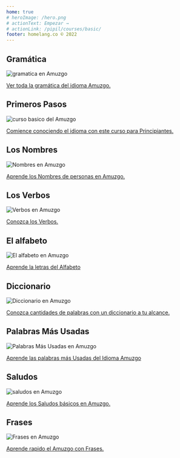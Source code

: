 ```yaml
---
home: true
# heroImage: /hero.png
# actionText: Empezar →
# actionLink: /pipil/courses/basic/
footer: homelang.co © 2022  
---
```


<div class="features">
  <div class="feature">
    <h2>Gramática </h2>
    <img src="/home/grammar.jpg" alt="gramatica en Amuzgo">
    <p><a href="/mx/amuzgo/grammar/guide/">Ver toda la gramática del idioma Amuzgo.</a></p>
  </div>
  <div class="feature">
    <h2>Primeros Pasos</h2>
    <img src="/home/courses.jpg" alt="curso basico del Amuzgo">
    <p><a href="/mx/amuzgo/courses/basic/">Comience conociendo el idioma con este curso para Principiantes.</a></p>
  </div>
  <div class="feature">
    <h2>Los Nombres</h2>
    <img src="/home/people.jpg" alt="Nombres en Amuzgo">
    <p><a href="/mx/amuzgo/vocabulary/people/">Aprende los Nombres de personas en Amuzgo.</a></p>
  </div>
   <div class="feature">
    <h2>Los Verbos </h2>
    <img src="/home/verbs.png" alt="Verbos en Amuzgo">
    <p><a href="/mx/amuzgo/grammar/verbs/">Conozca los Verbos.</a></p>
  </div>
  <div class="feature">
    <h2>El alfabeto</h2>
    <img src="/home/alphabet.jpg" alt="El alfabeto en Amuzgo">
    <p><a href="/mx/amuzgo/grammar/alphabet/">Aprende la letras del Alfabeto</a></p>
  </div>
     <div class="feature">
    <h2>Diccionario</h2>
    <img src="/home/dictionary.jpg" alt="Diccionario en Amuzgo">
    <p><a href="/mx/amuzgo/dictionary/">Conozca cantidades de palabras con un diccionario a tu alcance.</a></p>
  </div>
  <div class="feature">
    <h2>Palabras Más Usadas</h2>
    <img src="/home/more_used.jpg" alt="Palabras Más Usadas en Amuzgo">
    <p><a href="/mx/amuzgo/vocabulary/more_used/">Aprende las palabras más Usadas del Idioma Amuzgo</a></p>
  </div>
    <div class="feature">
    <h2>Saludos</h2>
    <img src="/home/greetings.jpg" alt="saludos en Amuzgo">
    <p><a href="/mx/amuzgo/vocabulary/greetings/">Aprende los Saludos básicos en Amuzgo.</a></p>
  </div>
   <div class="feature">
    <h2>Frases</h2>
    <img src="/home/phrases.jpg" alt="Frases en Amuzgo">
    <p><a href="/mx/amuzgo/vocabulary/phrases/">Aprende rapido el Amuzgo con Frases.</a></p>
  </div>
</div>

<!-- <counter/> -->